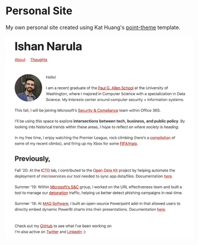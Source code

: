 # Personal Site

My own personal site created using Kat Huang's [point-theme]((https://github.com/katavie/point-theme)) template. 

![preview](preview.png)